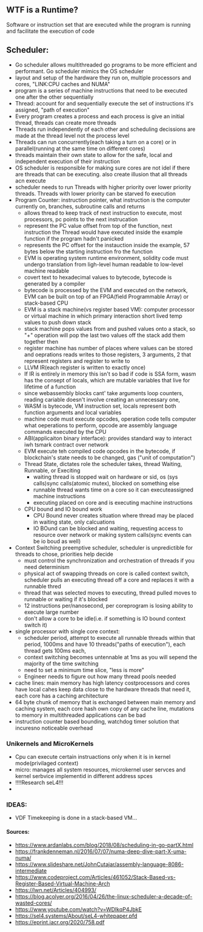 ## WTF is a Runtime?
Software or instruction set that are executed while the program is running and facilitate the execution of code

## Scheduler:
- Go scheduler allows multithreaded go programs to be more efficient and performant. Go scheduler mimics the OS scheduler
- layout and setup of the hardware they run on, multiple processors and cores, "LINK:CPU caches and NUMA"
- program is a series of machine instructions that need to be executed one after the other sequentially
- Thread: account for and sequentially execute the set of instructions it's assigned, "path of execution"
- Every program creates a process and each process is give an initial thread, threads can create more threads
- Threads run independently of each other and scheduling decissions are made at the thread level not the process level
- Threads can run concurrently(each taking a turn on a core) or in parallel(running at the same time on different cores)
- threads maintain their own state to allow for the safe, local and independent execution of their instruction
- OS scheduler is responsible for making sure cores are not idel if there are threads that can be executing. also create illusion that all threads acn execute
- scheduler needs to run Threads with higher priority over lower priority threads. Threads with lower priority can be starved fo execution
- Program Counter: instruction pointer, what instruction is the computer currently on, branches, subroutine calls and returns
    - allows thread to keep track of next instruction to execute, most processors, pc points to the next instrucation 
    - represent the PC value offset from top of the function, next instruction the Thread would have executed inside the example function if the program hadn't panicked
    - represents the PC offset for the instauction inside the example, 57 bytes below the starting instruction fro the function
    - EVM is operating system runtime environment, solidity code must undergo translation from ligh-level human readable to low-level machine readable
    - covert text to hexadecimal values to bytecode, bytecode is generated by a compiler
    - bytecode is processed by the EVM and executed on the network, EVM can be built on top of an FPGA(field Programmable Array) or stack-based CPU
    - EVM is a stack machine(vs register based VM): computer processor or virtual machine in which primary interaction short lived temp values to push down stack
    - stack machine pops values from and pushed values onto a stack, so "+" operation will pop the last two values off the stack add them together then
    - register machine has number of places where values can be stored and oeprations reads writes to those registers, 3 arguments, 2 that represent registers and register to write to
    - LLVM IR(each register is written to exactly once)
    - If IR is entirely in memory this isn't so bad if code is SSA form, wasm has the consept of locals, which are mutable variables that live for lifetime of a function
    - since webassembly blocks cant' take arguments loop counters, reading cariable doesn't involve creating an unnecessary one, 
    - WASM is bytecode, VM instruction set, locals represent both function arguments and local variables
    - machine code must execute opcodes, operation code tells computer what oeperations to perform, opcode are assembly language commands executed by the CPU
    - ABI(applicaiton binary interface): provides standard way to interact iwh tsmark contract over network
    - EVM execute teh compiled code opcodes in the bytecode, if blockchain's state needs to be changed, gas ("unit of computation")
    - Thread State, dictates role the scheduler takes, thread Waiting, Runnable, or Execiting
        - waiting thread is stopped wait on hardware or sid, os (sys calls)sync calls(atomic mutex), blocked on something else
        - runnable thread wants time on a core so it can executeassigned machine instructions
        - executing placed on core and is executing machine instructions
    - CPU bound and IO bound work
        - CPU Bound never creates situation where thread may be placed in waiting state, only calcuations
        - IO BOund can be blocked and waiting, requesting access to resource over network or making system calls(sync events can be io boud as well)
- Context Switching preemptive scheduler, scheduler is unpredictible for threads to chose, priorities help decide
    - must control the synchronization and orchestration of threads if you need determinism
    - physical act of swapping threads on core is called context switch, scheduler pulls an executing thread off a core and replaces it with a runnable thred
    - thread that was selected moves to executing, thread pulled moves to runnable or waiting if it's blocked
    - 12 instructions per/nanosecond, per coreprogram is losing ability to execute large number 
    - don't allow a core to be idle(i.e. if something is IO bound context switch it)
- single processor with single core context:
    - scheduler period, attempt to execute all runnable threads within that period, 1000ms and have 10 threads("paths of execution"), each thread gets 100ms each,
    - context switching becomes untennable at 1ms as you will sepend the majority of the time switching
    - need to set a minimum time slice, "less is more" 
    - Engineer needs to figure out how many thread pools needed
- cache lines: main memory has high latency costprocessors and cores have local cahes keep data close to the hardware threads that need it, each core has a caching architecture
- 64 byte chunk of memory that is exchanged between main memory and caching system, each core hash own copy of any cache line, mutations to memory in multithreaded applications can be bad
- instruction counter based bounding, watchdog timer solution that incuresno noticeable overhead

### Unikernels and MicroKernels
- Cpu can execute certain instruactions only when it is in kernel mode(privilaged context)
- micro: manages all system resources, microkernel user servces and kernel serbvice implementid in different address spces
- !!!!Research seL4!!!
- 

### IDEAS: 
- VDF Timekeeping is done in a stack-based VM...


#### Sources: 
- https://www.ardanlabs.com/blog/2018/08/scheduling-in-go-partX.html
- https://frankdenneman.nl/2016/07/07/numa-deep-dive-part-X-uma-numa/
- https://www.slideshare.net/JohnCutajar/assembly-language-8086-intermediate
- https://www.codeproject.com/Articles/461052/Stack-Based-vs-Register-Based-Virtual-Machine-Arch
- https://lwn.net/Articles/404993/
- https://blog.acolyer.org/2016/04/26/the-linux-scheduler-a-decade-of-wasted-cores/
- https://www.youtube.com/watch?v=WDIkqP4JbkE
- https://sel4.systems/About/seL4-whitepaper.pfd
- https://eprint.iacr.org/2020/758.pdf